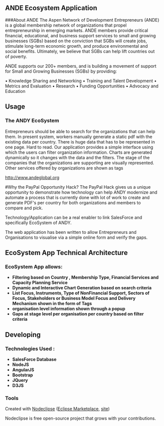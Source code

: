 ## ANDE Ecosystem Application 

###About ANDE 
The Aspen Network of Development Entrepreneurs (ANDE) is a global membership network of organizations that 
propel entrepreneurship in emerging markets. ANDE members provide critical financial, educational, and business 
support services to small and growing businesses (SGBs) based on the conviction that SGBs will create jobs, 
stimulate long-term economic growth, and produce environmental and social benefits. Ultimately, we believe that 
SGBs can help lift countries out of poverty.

ANDE supports our 200+ members, and is building a movement of support for Small and Growing Businesses (SGBs) by providing:

• Knowledge Sharing and Networking
• Training and Talent Development
• Metrics and Evaluation
• Research
• Funding Opportunities
• Advocacy and Education

## Usage

### The ANDY EcoSystem 
Entrepreneurs should be able to search for the organizations that can help them.
In present system, workers manually generate a static pdf with the existing data per country.
There is huge data that has to be represented in one page. Hard to read.
Our application provides a simple interface using which the users can filter organization information.
Charts are generated dynamically so it changes with the data and the filters.
The stage of the companies that the organizations are supporting are visually represented.
Other services offered by organizations are shown as tags

http://www.andeglobal.org 

#Why the PayPal Opportunity Hack?
The PayPal Hack gives us a unique opportunity to demonstrate how technology
can help ANDY modernize and automate a process that is currently done
with lot of work to create and generate PDF's per country for both organizations and members to compare and pick.

Technology/Application can be a real enabler to link SalesForce and
specifically EcoSystem of ANDY.  

The web application has been written to allow Entrepreneurs and Organisations to
visualise via a simple online form and verify the gaps.

## EcoSystem App Technical Architecture



### EcoSystem App allows:
  * <b>Filtering based on Country , Membership Type, Financial Services and Capacity Planning Service</b>
  * <b>Dynamic and Interactive Chart Generation based on search criteria</b>
  * <b>List Focus, Instruments, Type of NonFinancial Support, Sectors of Focus, Stakeholders or Business Model Focus 
  and Delivery Mechanism shown in the form of Tags </b>
  * <b>organisation level information shown through a popup</b>
  * <b>Gaps at stage level per organisation per country based on filter criteria</b>

## Developing

### Technologies Used : 
 * <b> SalesForce Database</b>
 * <b>NodeJS</b>
 * <b>AngularJS</b>
 * <b>Bootstrap</b>
 * <b>JQuery</b>
 * <b>D3JS  </b> 

### Tools

Created with [Nodeclipse](https://github.com/Nodeclipse/nodeclipse-1)
 ([Eclipse Marketplace](http://marketplace.eclipse.org/content/nodeclipse), [site](http://www.nodeclipse.org))   

Nodeclipse is free open-source project that grows with your contributions.